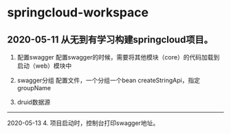 # springcloud-workspace
2020-05-11
从无到有学习构建springcloud项目。
------------------------------------------------
1. 配置swagger
配置swagger的时候，需要将其他模块（core）的代码加载到启动（web）模块中

2. swagger分组
配置文件，一个分组一个bean createStringApi，指定groupName

3. druid数据源

------------------------------------------------
2020-05-13
4. 项目启动时，控制台打印swagger地址。

